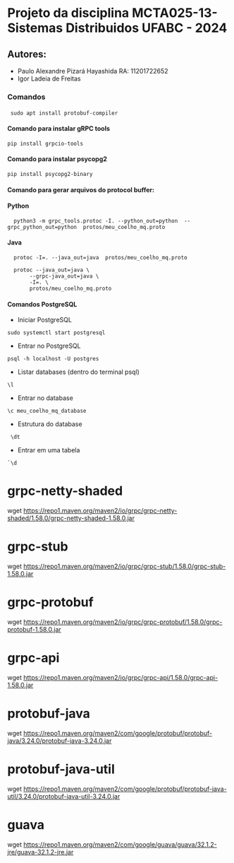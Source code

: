 # Projeto da disciplina MCTA025-13-Sistemas Distribuidos UFABC - 2024
## Autores: 
- Paulo Alexandre Pizará Hayashida RA: 11201722652
- Igor Ladeia de Freitas

### Comandos
####
```
 sudo apt install protobuf-compiler
```
#### Comando para instalar gRPC tools
 ```
 pip install grpcio-tools 
 ```
#### Comando para instalar psycopg2
 ```
 pip install psycopg2-binary
  ```
#### Comando para gerar arquivos do protocol buffer: 
#### Python
```
  python3 -m grpc_tools.protoc -I. --python_out=python  --grpc_python_out=python  protos/meu_coelho_mq.proto
```
#### Java
```
  protoc -I=. --java_out=java  protos/meu_coelho_mq.proto

  protoc --java_out=java \
       --grpc-java_out=java \
       -I=. \
       protos/meu_coelho_mq.proto
```
#### Comandos PostgreSQL
- Iniciar PostgreSQL
 ```
 sudo systemctl start postgresql
 ```
- Entrar no PostgreSQL
 ```
psql -h localhost -U postgres
 ```
- Listar databases (dentro do terminal psql)
```
\l
 ```
- Entrar no database 
 ```
\c meu_coelho_mq_database
 ```
- Estrutura do database
```
 \dt 
```
- Entrar em uma tabela
```
`\d
```



# grpc-netty-shaded
wget https://repo1.maven.org/maven2/io/grpc/grpc-netty-shaded/1.58.0/grpc-netty-shaded-1.58.0.jar

# grpc-stub
wget https://repo1.maven.org/maven2/io/grpc/grpc-stub/1.58.0/grpc-stub-1.58.0.jar

# grpc-protobuf
wget https://repo1.maven.org/maven2/io/grpc/grpc-protobuf/1.58.0/grpc-protobuf-1.58.0.jar

# grpc-api
wget https://repo1.maven.org/maven2/io/grpc/grpc-api/1.58.0/grpc-api-1.58.0.jar

# protobuf-java
wget https://repo1.maven.org/maven2/com/google/protobuf/protobuf-java/3.24.0/protobuf-java-3.24.0.jar

# protobuf-java-util
wget https://repo1.maven.org/maven2/com/google/protobuf/protobuf-java-util/3.24.0/protobuf-java-util-3.24.0.jar

# guava
wget https://repo1.maven.org/maven2/com/google/guava/guava/32.1.2-jre/guava-32.1.2-jre.jar